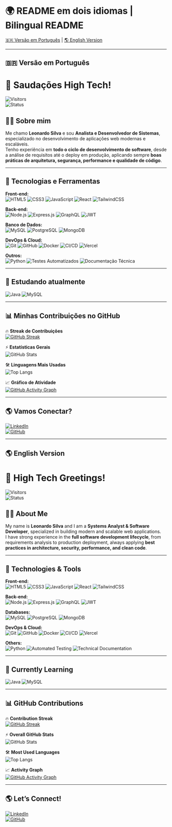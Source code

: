# 🌍 README em dois idiomas | Bilingual README  

[🇧🇷 Versão em Português](#-versão-em-português) | [🌎 English Version](#-english-version)  

---

## 🇧🇷 Versão em Português  

# 🚀 Saudações High Tech!  

![Visitors](https://komarev.com/ghpvc/?username=LEOTECH47&label=Visualizações&color=0e75b6&style=flat)  
![Status](https://readme-typing-svg.herokuapp.com?font=Fira+Code&pause=1000&color=00F7FF&center=false&vCenter=true&width=500&lines=Construindo+Soluções+High+Tech+⚡;Sempre+Aprendendo+🚀)

## 👨‍💻 Sobre mim

Me chamo **Leonardo Silva** e sou **Analista e Desenvolvedor de Sistemas**, especializado no desenvolvimento de aplicações web modernas e escaláveis.  
Tenho experiência em **todo o ciclo de desenvolvimento de software**, desde a análise de requisitos até o deploy em produção, aplicando sempre **boas práticas de arquitetura, segurança, performance e qualidade de código**.  

---

## 🔧 Tecnologias e Ferramentas  

**Front-end:**  
![HTML5](https://img.shields.io/badge/HTML5-E34F26?style=for-the-badge&logo=html5&logoColor=white) 
![CSS3](https://img.shields.io/badge/CSS3-1572B6?style=for-the-badge&logo=css3&logoColor=white) 
![JavaScript](https://img.shields.io/badge/JavaScript-F7DF1E?style=for-the-badge&logo=javascript&logoColor=black) 
![React](https://img.shields.io/badge/React-20232A?style=for-the-badge&logo=react&logoColor=61DAFB) 
![TailwindCSS](https://img.shields.io/badge/Tailwind_CSS-38B2AC?style=for-the-badge&logo=tailwind-css&logoColor=white)

**Back-end:**  
![Node.js](https://img.shields.io/badge/Node.js-43853D?style=for-the-badge&logo=node.js&logoColor=white) 
![Express.js](https://img.shields.io/badge/Express.js-404D59?style=for-the-badge) 
![GraphQL](https://img.shields.io/badge/GraphQL-E10098?style=for-the-badge&logo=graphql&logoColor=white) 
![JWT](https://img.shields.io/badge/JWT-black?style=for-the-badge&logo=JSON%20web%20tokens)

**Banco de Dados:**  
![MySQL](https://img.shields.io/badge/MySQL-005C84?style=for-the-badge&logo=mysql&logoColor=white) 
![PostgreSQL](https://img.shields.io/badge/PostgreSQL-316192?style=for-the-badge&logo=postgresql&logoColor=white) 
![MongoDB](https://img.shields.io/badge/MongoDB-4EA94B?style=for-the-badge&logo=mongodb&logoColor=white)

**DevOps & Cloud:**  
![Git](https://img.shields.io/badge/Git-F05032?style=for-the-badge&logo=git&logoColor=white) 
![GitHub](https://img.shields.io/badge/GitHub-100000?style=for-the-badge&logo=github&logoColor=white) 
![Docker](https://img.shields.io/badge/Docker-2496ED?style=for-the-badge&logo=docker&logoColor=white) 
![CI/CD](https://img.shields.io/badge/CI%2FCD-000000?style=for-the-badge&logo=githubactions&logoColor=white) 
![Vercel](https://img.shields.io/badge/Vercel-000000?style=for-the-badge&logo=vercel&logoColor=white)

**Outros:**  
![Python](https://img.shields.io/badge/python-3670A0?style=for-the-badge&logo=python&logoColor=ffdd54) 
![Testes Automatizados](https://img.shields.io/badge/Testes%20Automatizados-25A162?style=for-the-badge&logo=testing-library&logoColor=white) 
![Documentação Técnica](https://img.shields.io/badge/Documentação_Técnica-0078D6?style=for-the-badge&logo=readthedocs&logoColor=white)

---

## 📖 Estudando atualmente  

![Java](https://img.shields.io/badge/Java-%23ED8B00.svg?style=for-the-badge&logo=openjdk&logoColor=white) 
![MySQL](https://img.shields.io/badge/MySQL-005C84?style=for-the-badge&logo=mysql&logoColor=white)

---

## 📊 Minhas Contribuições no GitHub  

🔥 **Streak de Contribuições**  
[![GitHub Streak](https://streak-stats.demolab.com/?user=LEOTECH47&theme=tokyonight&hide_border=true)](https://git.io/streak-stats)

⚡ **Estatísticas Gerais**  
![GitHub Stats](https://github-readme-stats.vercel.app/api?username=LEOTECH47&show_icons=true&theme=tokyonight&hide_border=true&count_private=true)

🛠️ **Linguagens Mais Usadas**  
![Top Langs](https://github-readme-stats.vercel.app/api/top-langs/?username=LEOTECH47&layout=compact&theme=tokyonight&hide_border=true)

📈 **Gráfico de Atividade**  
[![GitHub Activity Graph](https://github-readme-activity-graph.vercel.app/graph?username=LEOTECH47&theme=tokyo-night&hide_border=true)](https://github.com/ashutosh00710/github-readme-activity-graph)

---

## 🌎 Vamos Conectar?  

[![LinkedIn](https://img.shields.io/badge/LinkedIn-%230077B5.svg?style=for-the-badge&logo=linkedin&logoColor=white)](https://br.linkedin.com/in/leonardo-silva-tech1975)  
[![GitHub](https://img.shields.io/badge/GitHub-100000?style=for-the-badge&logo=github&logoColor=white)](https://github.com/LEOTECH47)  

---

## 🌎 English Version  

# 🚀 High Tech Greetings!  

![Visitors](https://komarev.com/ghpvc/?username=LEOTECH47&label=Profile%20Views&color=0e75b6&style=flat)  
![Status](https://readme-typing-svg.herokuapp.com?font=Fira+Code&pause=1000&color=00F7FF&center=false&vCenter=true&width=500&lines=Building+High+Tech+Solutions+⚡;Always+Learning+🚀)

## 👨‍💻 About Me  

My name is **Leonardo Silva** and I am a **Systems Analyst & Software Developer**, specialized in building modern and scalable web applications.  
I have strong experience in the **full software development lifecycle**, from requirements analysis to production deployment, always applying **best practices in architecture, security, performance, and clean code**.  

---

## 🔧 Technologies & Tools  

**Front-end:**  
![HTML5](https://img.shields.io/badge/HTML5-E34F26?style=for-the-badge&logo=html5&logoColor=white) 
![CSS3](https://img.shields.io/badge/CSS3-1572B6?style=for-the-badge&logo=css3&logoColor=white) 
![JavaScript](https://img.shields.io/badge/JavaScript-F7DF1E?style=for-the-badge&logo=javascript&logoColor=black) 
![React](https://img.shields.io/badge/React-20232A?style=for-the-badge&logo=react&logoColor=61DAFB) 
![TailwindCSS](https://img.shields.io/badge/Tailwind_CSS-38B2AC?style=for-the-badge&logo=tailwind-css&logoColor=white)

**Back-end:**  
![Node.js](https://img.shields.io/badge/Node.js-43853D?style=for-the-badge&logo=node.js&logoColor=white) 
![Express.js](https://img.shields.io/badge/Express.js-404D59?style=for-the-badge) 
![GraphQL](https://img.shields.io/badge/GraphQL-E10098?style=for-the-badge&logo=graphql&logoColor=white) 
![JWT](https://img.shields.io/badge/JWT-black?style=for-the-badge&logo=JSON%20web%20tokens)

**Databases:**  
![MySQL](https://img.shields.io/badge/MySQL-005C84?style=for-the-badge&logo=mysql&logoColor=white) 
![PostgreSQL](https://img.shields.io/badge/PostgreSQL-316192?style=for-the-badge&logo=postgresql&logoColor=white) 
![MongoDB](https://img.shields.io/badge/MongoDB-4EA94B?style=for-the-badge&logo=mongodb&logoColor=white)

**DevOps & Cloud:**  
![Git](https://img.shields.io/badge/Git-F05032?style=for-the-badge&logo=git&logoColor=white) 
![GitHub](https://img.shields.io/badge/GitHub-100000?style=for-the-badge&logo=github&logoColor=white) 
![Docker](https://img.shields.io/badge/Docker-2496ED?style=for-the-badge&logo=docker&logoColor=white) 
![CI/CD](https://img.shields.io/badge/CI%2FCD-000000?style=for-the-badge&logo=githubactions&logoColor=white) 
![Vercel](https://img.shields.io/badge/Vercel-000000?style=for-the-badge&logo=vercel&logoColor=white)

**Others:**  
![Python](https://img.shields.io/badge/python-3670A0?style=for-the-badge&logo=python&logoColor=ffdd54) 
![Automated Testing](https://img.shields.io/badge/Automated%20Testing-25A162?style=for-the-badge&logo=testing-library&logoColor=white) 
![Technical Documentation](https://img.shields.io/badge/Technical_Documentation-0078D6?style=for-the-badge&logo=readthedocs&logoColor=white)

---

## 📖 Currently Learning  

![Java](https://img.shields.io/badge/Java-%23ED8B00.svg?style=for-the-badge&logo=openjdk&logoColor=white) 
![MySQL](https://img.shields.io/badge/MySQL-005C84?style=for-the-badge&logo=mysql&logoColor=white)

---

## 📊 GitHub Contributions  

🔥 **Contribution Streak**  
[![GitHub Streak](https://streak-stats.demolab.com/?user=LEOTECH47&theme=tokyonight&hide_border=true)](https://git.io/streak-stats)

⚡ **Overall GitHub Stats**  
![GitHub Stats](https://github-readme-stats.vercel.app/api?username=LEOTECH47&show_icons=true&theme=tokyonight&hide_border=true&count_private=true)

🛠️ **Most Used Languages**  
![Top Langs](https://github-readme-stats.vercel.app/api/top-langs/?username=LEOTECH47&layout=compact&theme=tokyonight&hide_border=true)

📈 **Activity Graph**  
[![GitHub Activity Graph](https://github-readme-activity-graph.vercel.app/graph?username=LEOTECH47&theme=tokyo-night&hide_border=true)](https://github.com/ashutosh00710/github-readme-activity-graph)

---

## 🌎 Let’s Connect!  

[![LinkedIn](https://img.shields.io/badge/LinkedIn-%230077B5.svg?style=for-the-badge&logo=linkedin&logoColor=white)](https://br.linkedin.com/in/leonardo-silva-tech1975)  
[![GitHub](https://img.shields.io/badge/GitHub-100000?style=for-the-badge&logo=github&logoColor=white)](https://github.com/LEOTECH47)  
